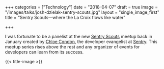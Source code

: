 +++
categories = ["Technology"]
date = "2018-04-07"
draft = true
image = "/images/talks/josh-dzielak-sentry-scouts.jpg"
layout = "single_image_first"
title = "Sentry Scouts—where the La Croix flows like water"

+++

I was fortunate to be a panelist at the new [Sentry Scouts](https://www.meetup.com/Sentry/) meetup back in January created by [Chloe Condon](https://twitter.com/chloecondon), the developer evangelist at [Sentry](https://getsentry.com/). This meetup series rises above the rest and any organizer of events for developers can learn from its success.

{{< title-image >}}
